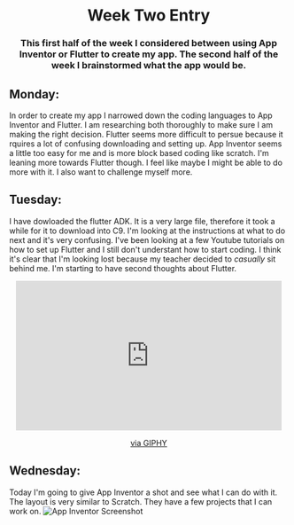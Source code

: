 # <center>Week Two Entry</center> 
### <center>This first half of the week I considered between using App Inventor or Flutter to create my app. The second half of the week I brainstormed what the app would be.</center> 
## Monday:
In order to create my app I narrowed down the coding languages to App Inventor and Flutter. I am researching both thoroughly to make sure I am making the right decision. Flutter seems more difficult to persue because it rquires a lot of confusing downloading and setting up. App Inventor seems a little too easy for me and is more block based coding like scratch. I'm leaning more towards Flutter though. I feel like maybe I might be able to do more with it. I also want to challenge myself more. 
## Tuesday:
I have dowloaded the flutter ADK. It is a very large file, therefore it took a while for it to download into C9. I'm looking at the instructions at what to do next and it's very confusing. I've been looking at a few Youtube tutorials on how to set up Flutter and I still don't understant how to start coding. I think it's clear that I'm looking lost because my teacher decided to *casually* sit behind me. I'm starting to have second thoughts about Flutter.

<center><iframe src="https://giphy.com/embed/3o7TKRrRSZwAJF0vLO" width="480" height="270" frameBorder="0" class="giphy-embed" allowFullScreen></iframe><p><a href="https://giphy.com/gifs/heute-show-creep-stalking-behind-you-3o7TKRrRSZwAJF0vLO">via GIPHY</a></p></center>

## Wednesday:
Today I'm going to give App Inventor a shot and see what I can do with it. The layout is very similar to Scratch. They have a few projects that I can work on.
![App Inventor Screenshot](/independent-study/images/AppInventor1.png)
